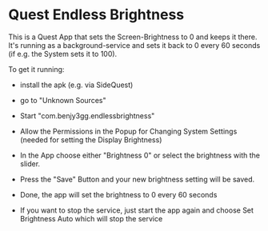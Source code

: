 # Quest Endless Brightness
This is a Quest App that sets the Screen-Brightness to 0 and keeps it there.
It's running as a background-service and sets it back to 0 every 60 seconds (if e.g. the System sets it to 100).

To get it running:
- install the apk (e.g. via SideQuest)
- go to "Unknown Sources"
- Start "com.benjy3gg.endlessbrightness"
- Allow the Permissions in the Popup for Changing System Settings (needed for setting the Display Brightness)
- In the App choose either "Brightness 0" or select the brightness with the slider.
- Press the "Save" Button and your new brightness setting will be saved.
- Done, the app will set the brightness to 0 every 60 seconds

- If you want to stop the service, just start the app again and choose Set Brightness Auto which will stop the service
